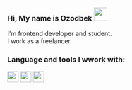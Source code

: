 ### Hi, My name is Ozodbek <img src="https://media.giphy.com/media/hvRJCLFzcasrR4ia7z/giphy.gif" width="30px"> 

I'm frontend developer and student.
<br/>
I work as a freelancer

### Language and tools I wwork with:

<code><img src='https://clipartcraft.com/images/html5-logo-png-transparent-5.png' height='25' /></code>
<code><img src='https://avatars.mds.yandex.net/i?id=f4e85d5d0c417c00be144ae7b009f1ecd43f42ae-9104009-images-thumbs&n=13' height='25' /></code>
<code><img src='https://avatars.mds.yandex.net/i?id=affb2466473e93c1ca3c743770f44674b7e3702e-10555004-images-thumbs&n=13' height='25' /></code>
